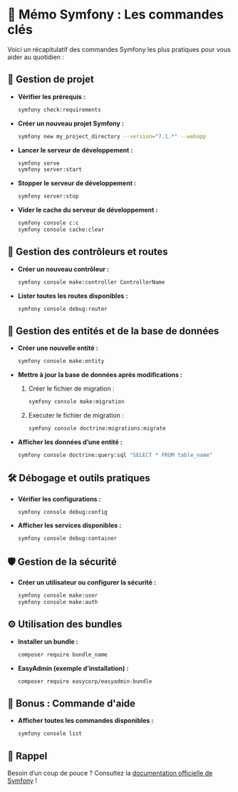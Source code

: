# 📌 Mémo Symfony : Les commandes clés

Voici un récapitulatif des commandes Symfony les plus pratiques pour vous aider au quotidien :

## 🚀 Gestion de projet

- **Vérifier les prérequis :**

  ```bash
  symfony check:requirements
  ```

- **Créer un nouveau projet Symfony :**

  ```bash
  symfony new my_project_directory --version="7.1.*" --webapp
  ```

- **Lancer le serveur de développement :**

  ```bash
  symfony serve
  symfony server:start
  ```

- **Stopper le serveur de développement :**

  ```bash
  symfony server:stop
  ```

- **Vider le cache du serveur de développement :**

  ```bash
  symfony console c:c
  symfony console cache:clear
  ```

## 🔧 Gestion des contrôleurs et routes

- **Créer un nouveau contrôleur :**

  ```bash
  symfony console make:controller ControllerName
  ```

- **Lister toutes les routes disponibles :**

  ```bash
  symfony console debug:router
  ```

## 📄 Gestion des entités et de la base de données

- **Créer une nouvelle entité :**

  ```bash
  symfony console make:entity
  ```

- **Mettre à jour la base de données après modifications :**

  1. Créer le fichier de migration :

     ```bash
     symfony console make:migration
     ```

  2. Executer le fichier de migration :

     ```bash
     symfony console doctrine:migrations:migrate
     ```

- **Afficher les données d’une entité :**

  ```bash
  symfony console doctrine:query:sql "SELECT * FROM table_name"
  ```

## 🛠️ Débogage et outils pratiques

- **Vérifier les configurations :**

  ```bash
  symfony console debug:config
  ```

- **Afficher les services disponibles :**

  ```bash
  symfony console debug:container
  ```

## 🛡️ Gestion de la sécurité

- **Créer un utilisateur ou configurer la sécurité :**

  ```bash
  symfony console make:user
  symfony console make:auth
  ```

## ⚙️ Utilisation des bundles

- **Installer un bundle :**

  ```bash
  composer require bundle_name
  ```

- **EasyAdmin (exemple d’installation) :**

  ```bash
  composer require easycorp/easyadmin-bundle
  ```

## 🌟 Bonus : Commande d'aide

- **Afficher toutes les commandes disponibles :**

  ```bash
  symfony console list
  ```

## 🙌 Rappel

Besoin d’un coup de pouce ? Consultez la [documentation officielle de Symfony](https://symfony.com/doc/current/index.html) !